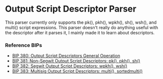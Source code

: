 # Output Script Descriptor Parser
This parser currently only supports the pk(), pkh(), wpkh(), sh(), wsh(), and multi() script expressions. This parser doesn't really do anything useful with the descriptor after it parses it, I mainly made it to learn about descriptors.

### Reference BIPs
+ [BIP 380: Output Script Descriptors General Operation](https://github.com/bitcoin/bips/blob/master/bip-0380.mediawiki)
+ [BIP 381: Non-Segwit Output Script Descriptors: pk(), pkh(), sh()](https://github.com/bitcoin/bips/blob/master/bip-0381.mediawiki)
+ [BIP 382: Segwit Output Script Descriptors: wpkh(), wsh()](https://github.com/bitcoin/bips/blob/master/bip-0382.mediawiki)
+ [BIP 383: Multisig Output Script Descriptors: multi(), sortedmulti()](https://github.com/bitcoin/bips/blob/master/bip-0383.mediawiki)
